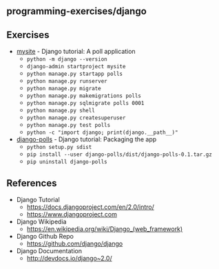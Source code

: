 ## programming-exercises/django

## Exercises
* [mysite](mysite) - Django tutorial: A poll application
  * `python -m django --version`
  * `django-admin startproject mysite`
  * `python manage.py startapp polls`
  * `python manage.py runserver`
  * `python manage.py migrate`
  * `python manage.py makemigrations polls`
  * `python manage.py sqlmigrate polls 0001`
  * `python manage.py shell`
  * `python manage.py createsuperuser`
  * `python manage.py test polls`
  * `python -c "import django; print(django.__path__)"`
* [django-polls](django-polls) - Django tutorial: Packaging the app
  * `python setup.py sdist`
  * `pip install --user django-polls/dist/django-polls-0.1.tar.gz`
  * `pip uninstall django-polls`

## References
* Django Tutorial
  * https://docs.djangoproject.com/en/2.0/intro/
  * https://www.djangoproject.com
* Django Wikipedia
  * https://en.wikipedia.org/wiki/Django_(web_framework)
* Django Github Repo
  * https://github.com/django/django
* Django Documentation
  * http://devdocs.io/django~2.0/
  
